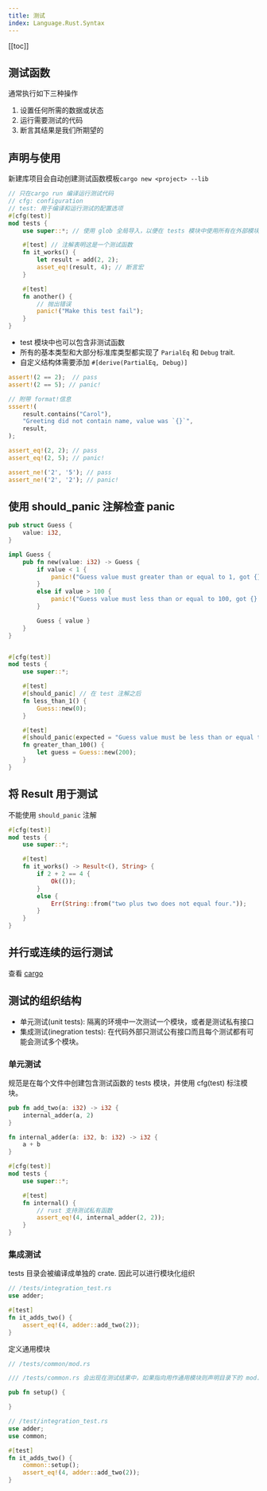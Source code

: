 ```yaml
---
title: 测试
index: Language.Rust.Syntax
---
```


[[toc]]

## 测试函数

通常执行如下三种操作

1. 设置任何所需的数据或状态
2. 运行需要测试的代码
3. 断言其结果是我们所期望的

## 声明与使用 

新建库项目会自动创建测试函数模板`cargo new <project> --lib`

``` rust
// 只在cargo run 编译运行测试代码 
// cfg: configuration
// test: 用于编译和运行测试的配置选项
#[cfg(test)] 
mod tests {
    use super::*; // 使用 glob 全局导入，以便在 tests 模块中使用所有在外部模块定义的内容。

    #[test] // 注解表明这是一个测试函数
    fn it_works() {
        let result = add(2, 2);
        asset_eq!(result, 4); // 断言宏
    }

    #[test]
    fn another() {
        // 抛出错误
        panic!("Make this test fail");
    }
}
```

- test 模块中也可以包含非测试函数
- 所有的基本类型和大部分标准库类型都实现了 `ParialEq` 和 `Debug` trait.
- 自定义结构体需要添加 `#[derive(PartialEq, Debug)]`

``` rust
assert!(2 == 2);  // pass
assert!(2 == 5); // panic!

// 附带 format!信息
sssert!(
    result.contains("Carol"),
    "Greeting did not contain name, value was `{}`",
    result,
);

assert_eq!(2, 2); // pass
assert_eq!(2, 5); // panic!

assert_ne!('2', '5'); // pass
assert_ne!('2', '2'); // panic!
```

## 使用 should_panic 注解检查 panic

``` rust
pub struct Guess {
    value: i32,
}

impl Guess {
    pub fn new(value: i32) -> Guess {
        if value < 1 {
            panic!("Guess value must greater than or equal to 1, got {}", value);
        }
        else if value > 100 {
            panic!("Guess value must less than or equal to 100, got {}.", value);
        }

        Guess { value }
    }
}


#[cfg(test)]
mod tests {
    use super::*;

    #[test]
    #[should_panic] // 在 test 注解之后
    fn less_than_1() {
        Guess::new(0);
    }

    #[test]
    #[should_panic(expected = "Guess value must be less than or equal to 100, got 200.")]
    fn greater_than_100() {
        let guess = Guess::new(200);
    }
}
```

## 将 Result 用于测试

不能使用 `should_panic` 注解

``` rust
#[cfg(test)] 
mod tests {
    use super::*;

    #[test]
    fn it_works() -> Result<(), String> {
        if 2 + 2 == 4 {
            Ok(());
        }
        else {
            Err(String::from("two plus two does not equal four."));
        }
    }
}
```

## 并行或连续的运行测试 

查看 [cargo](./cargo) 



## 测试的组织结构

- 单元测试(unit tests): 隔离的环境中一次测试一个模块，或者是测试私有接口
- 集成测试(inegration tests): 在代码外部只测试公有接口而且每个测试都有可能会测试多个模块。



### 单元测试 

规范是在每个文件中创建包含测试函数的 tests 模块，并使用 cfg(test) 标注模块。

``` rust
pub fn add_two(a: i32) -> i32 {
    internal_adder(a, 2)
}

fn internal_adder(a: i32, b: i32) -> i32 {
    a + b
}

#[cfg(test)]
mod tests {
    use super::*;

    #[test]
    fn internal() {
        // rust 支持测试私有函数
        assert_eq!(4, internal_adder(2, 2));
    }
}
```

### 集成测试

tests 目录会被编译成单独的 crate. 因此可以进行模块化组织

``` rust
// /tests/integration_test.rs
use adder;

#[test]
fn it_adds_two() {
    assert_eq!(4, adder::add_two(2));
}
```

定义通用模块 

``` rust
// /tests/common/mod.rs

/// /tests/common.rs 会出现在测试结果中，如果指向用作通用模块则声明目录下的 mod.rs

pub fn setup() {

}

// /test/integration_test.rs
use adder;
use common;

#[test]
fn it_adds_two() {
    common::setup();
    assert_eq!(4, adder::add_two(2));
}
```